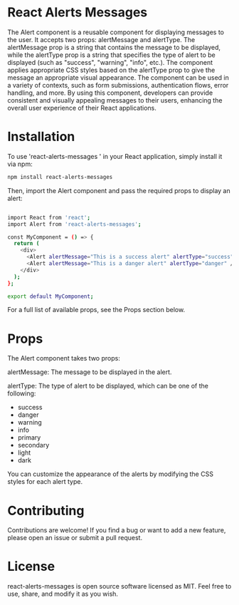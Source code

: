 # React Alerts Messages

The Alert component is a reusable component for displaying messages to the user. It accepts two props: alertMessage and alertType. The alertMessage prop is a string that contains the message to be displayed, while the alertType prop is a string that specifies the type of alert to be displayed (such as "success", "warning", "info", etc.). The component applies appropriate CSS styles based on the alertType prop to give the message an appropriate visual appearance. The component can be used in a variety of contexts, such as form submissions, authentication flows, error handling, and more. By using this component, developers can provide consistent and visually appealing messages to their users, enhancing the overall user experience of their React applications.

# Installation

To use 'react-alerts-messages ' in your React application, simply install it via npm:

```bash
npm install react-alerts-messages
```

Then, import the Alert component and pass the required props to display an alert:

```bash

import React from 'react';
import Alert from 'react-alerts-messages';

const MyComponent = () => {
  return (
    <div>
      <Alert alertMessage="This is a success alert" alertType="success" />
      <Alert alertMessage="This is a danger alert" alertType="danger" />
    </div>
  );
};

export default MyComponent;

```

For a full list of available props, see the Props section below.

# Props

The Alert component takes two props:

alertMessage: The message to be displayed in the alert.

alertType: The type of alert to be displayed, which can be one of the following:

* success
* danger
* warning
* info
* primary
* secondary
* light
* dark

You can customize the appearance of the alerts by modifying the CSS styles for each alert type.

# Contributing
Contributions are welcome! If you find a bug or want to add a new feature, please open an issue or submit a pull request.

# License 

react-alerts-messages is open source software licensed as MIT. Feel free to use, share, and modify it as you wish.